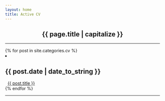```yaml
---
layout: home
title: Active CV
---
```

<center><h2> <strong> {{ page.title | capitalize }} </strong></h2> </center><hr>
  <div class="w3-container w3-blue">
{% for post in site.categories.cv %}
 <li><h2>  <span>{{ post.date | date_to_string }} </h2></span>
              &nbsp; <a href="{{ post.url }}"> {{ post.title }}</a>
 </li>
{% endfor %}
<hr>
</div>
